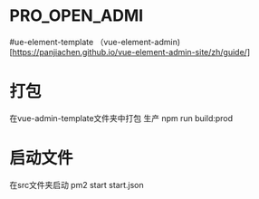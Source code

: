 # PRO_OPEN_ADMI




#ue-element-template
（vue-element-admin)[https://panjiachen.github.io/vue-element-admin-site/zh/guide/]


# 打包 
在vue-admin-template文件夹中打包 
    生产
      npm run build:prod 


# 启动文件
在src文件夹启动 
    pm2 start start.json
    